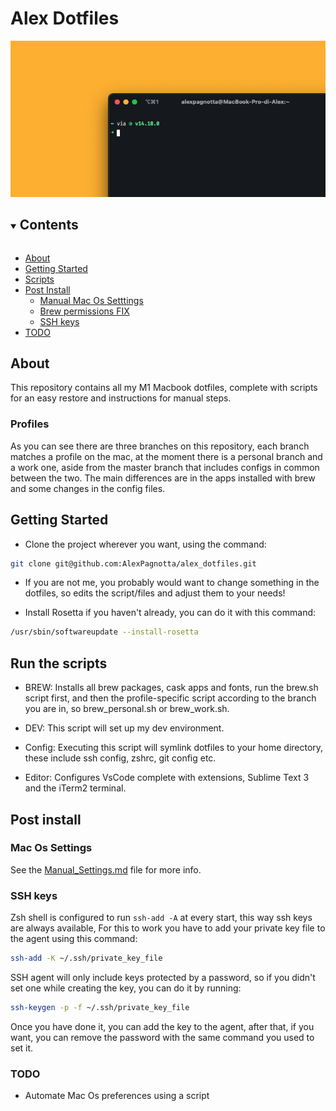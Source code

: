 # Alex Dotfiles

<img src="cover.png">


<details open="open">
  <summary><h2 style="display: inline-block">Contents</h2></summary>
  <ul>
    <li>
      <a href="#about">About</a>
    </li>
    <li>
      <a href="#getting-started">Getting Started</a>
    </li>
    <li><a href="#run-the-scripts">Scripts</a>
    </li>
    <li><a href="#post-install">Post Install</a>
    <ul>
        <li><a href="#mac-os-settings">Manual Mac Os Setttings</a></li>
        <li><a href="#brew-permissions-fix">Brew permissions FIX</a></li>
        <li><a href="#ssh-keys">SSH keys</a></li>
    </ul>
    <li><a href="#todo">TODO</a></li>
  </ul>
</details>


## About

This repository contains all my M1 Macbook dotfiles, complete with scripts for an easy restore and instructions for manual steps.


### Profiles

As you can see there are three branches on this repository, each branch matches a profile on the mac, at the moment there is a personal branch and a work one, aside from the master branch that includes configs in common between the two.
The main differences are in the apps installed with brew and some changes in the config files.


## Getting Started

- Clone the project wherever you want, using the command:

```bash
git clone git@github.com:AlexPagnotta/alex_dotfiles.git
```

- If you are not me, you probably would want to change something in the dotfiles, so edits the script/files and adjust them to your needs!

- Install Rosetta if you haven't already, you can do it with this command:

```bash
/usr/sbin/softwareupdate --install-rosetta
```

## Run the scripts

- BREW:
  Installs all brew packages, cask apps and fonts, run the brew.sh script first, and then the profile-specific script according to the branch you are in, so brew_personal.sh or brew_work.sh.

- DEV: This script will set up my dev environment.

- Config: Executing this script will symlink dotfiles to your home directory, these include ssh config, zshrc, git config etc.

- Editor: Configures VsCode complete with extensions, Sublime Text 3 and the iTerm2 terminal.


## Post install

### Mac Os Settings

See the <a href="Manual_Settings.md">Manual_Settings.md</a> file for more info.


### SSH keys

Zsh shell is configured to run `ssh-add -A` at every start, this way ssh keys are always available,
For this to work you have to add your private key file to the agent using this command:

```bash
ssh-add -K ~/.ssh/private_key_file
```

SSH agent will only include keys protected by a password, so if you didn't set one while creating the key, you can do it by running:

```bash
ssh-keygen -p -f ~/.ssh/private_key_file
```

Once you have done it, you can add the key to the agent, after that, if you want, you can remove the password with the same command you used to set it.


### TODO

- Automate Mac Os preferences using a script
